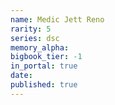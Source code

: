 ```yaml
---
name: Medic Jett Reno
rarity: 5
series: dsc
memory_alpha:
bigbook_tier: -1
in_portal: true
date:
published: true
---
```



